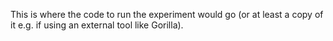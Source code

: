 This is where the code to run the experiment would go (or at least a copy of it e.g. if using an external tool like Gorilla).
